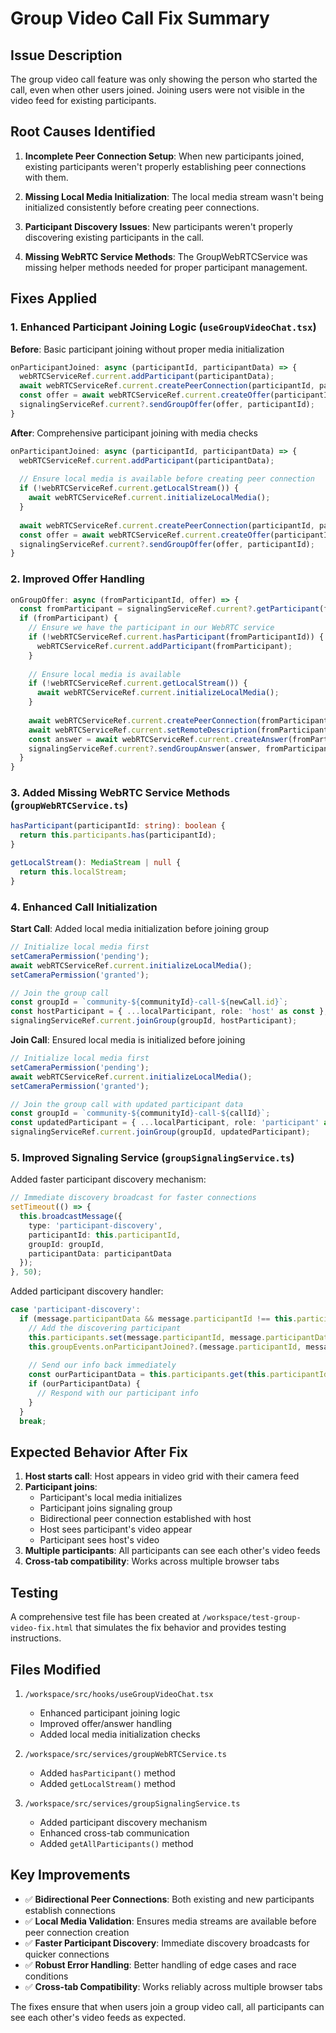 # Group Video Call Fix Summary

## Issue Description
The group video call feature was only showing the person who started the call, even when other users joined. Joining users were not visible in the video feed for existing participants.

## Root Causes Identified

1. **Incomplete Peer Connection Setup**: When new participants joined, existing participants weren't properly establishing peer connections with them.

2. **Missing Local Media Initialization**: The local media stream wasn't being initialized consistently before creating peer connections.

3. **Participant Discovery Issues**: New participants weren't properly discovering existing participants in the call.

4. **Missing WebRTC Service Methods**: The GroupWebRTCService was missing helper methods needed for proper participant management.

## Fixes Applied

### 1. Enhanced Participant Joining Logic (`useGroupVideoChat.tsx`)

**Before**: Basic participant joining without proper media initialization
```typescript
onParticipantJoined: async (participantId, participantData) => {
  webRTCServiceRef.current.addParticipant(participantData);
  await webRTCServiceRef.current.createPeerConnection(participantId, participantData.userId, true);
  const offer = await webRTCServiceRef.current.createOffer(participantId);
  signalingServiceRef.current?.sendGroupOffer(offer, participantId);
}
```

**After**: Comprehensive participant joining with media checks
```typescript
onParticipantJoined: async (participantId, participantData) => {
  webRTCServiceRef.current.addParticipant(participantData);
  
  // Ensure local media is available before creating peer connection
  if (!webRTCServiceRef.current.getLocalStream()) {
    await webRTCServiceRef.current.initializeLocalMedia();
  }
  
  await webRTCServiceRef.current.createPeerConnection(participantId, participantData.userId, true);
  const offer = await webRTCServiceRef.current.createOffer(participantId);
  signalingServiceRef.current?.sendGroupOffer(offer, participantId);
}
```

### 2. Improved Offer Handling
```typescript
onGroupOffer: async (fromParticipantId, offer) => {
  const fromParticipant = signalingServiceRef.current?.getParticipant(fromParticipantId);
  if (fromParticipant) {
    // Ensure we have the participant in our WebRTC service
    if (!webRTCServiceRef.current.hasParticipant(fromParticipantId)) {
      webRTCServiceRef.current.addParticipant(fromParticipant);
    }
    
    // Ensure local media is available
    if (!webRTCServiceRef.current.getLocalStream()) {
      await webRTCServiceRef.current.initializeLocalMedia();
    }
    
    await webRTCServiceRef.current.createPeerConnection(fromParticipantId, fromParticipant.userId, false);
    await webRTCServiceRef.current.setRemoteDescription(fromParticipantId, offer);
    const answer = await webRTCServiceRef.current.createAnswer(fromParticipantId);
    signalingServiceRef.current?.sendGroupAnswer(answer, fromParticipantId);
  }
}
```

### 3. Added Missing WebRTC Service Methods (`groupWebRTCService.ts`)
```typescript
hasParticipant(participantId: string): boolean {
  return this.participants.has(participantId);
}

getLocalStream(): MediaStream | null {
  return this.localStream;
}
```

### 4. Enhanced Call Initialization

**Start Call**: Added local media initialization before joining group
```typescript
// Initialize local media first
setCameraPermission('pending');
await webRTCServiceRef.current.initializeLocalMedia();
setCameraPermission('granted');

// Join the group call
const groupId = `community-${communityId}-call-${newCall.id}`;
const hostParticipant = { ...localParticipant, role: 'host' as const };
signalingServiceRef.current.joinGroup(groupId, hostParticipant);
```

**Join Call**: Ensured local media is initialized before joining
```typescript
// Initialize local media first
setCameraPermission('pending');
await webRTCServiceRef.current.initializeLocalMedia();
setCameraPermission('granted');

// Join the group call with updated participant data
const groupId = `community-${communityId}-call-${callId}`;
const updatedParticipant = { ...localParticipant, role: 'participant' as const };
signalingServiceRef.current.joinGroup(groupId, updatedParticipant);
```

### 5. Improved Signaling Service (`groupSignalingService.ts`)

Added faster participant discovery mechanism:
```typescript
// Immediate discovery broadcast for faster connections
setTimeout(() => {
  this.broadcastMessage({
    type: 'participant-discovery',
    participantId: this.participantId,
    groupId: groupId,
    participantData: participantData
  });
}, 50);
```

Added participant discovery handler:
```typescript
case 'participant-discovery':
  if (message.participantData && message.participantId !== this.participantId) {
    // Add the discovering participant
    this.participants.set(message.participantId, message.participantData);
    this.groupEvents.onParticipantJoined?.(message.participantId, message.participantData);
    
    // Send our info back immediately
    const ourParticipantData = this.participants.get(this.participantId);
    if (ourParticipantData) {
      // Respond with our participant info
    }
  }
  break;
```

## Expected Behavior After Fix

1. **Host starts call**: Host appears in video grid with their camera feed
2. **Participant joins**: 
   - Participant's local media initializes
   - Participant joins signaling group
   - Bidirectional peer connection established with host
   - Host sees participant's video appear
   - Participant sees host's video
3. **Multiple participants**: All participants can see each other's video feeds
4. **Cross-tab compatibility**: Works across multiple browser tabs

## Testing

A comprehensive test file has been created at `/workspace/test-group-video-fix.html` that simulates the fix behavior and provides testing instructions.

## Files Modified

1. `/workspace/src/hooks/useGroupVideoChat.tsx`
   - Enhanced participant joining logic
   - Improved offer/answer handling
   - Added local media initialization checks

2. `/workspace/src/services/groupWebRTCService.ts`
   - Added `hasParticipant()` method
   - Added `getLocalStream()` method

3. `/workspace/src/services/groupSignalingService.ts`
   - Added participant discovery mechanism
   - Enhanced cross-tab communication
   - Added `getAllParticipants()` method

## Key Improvements

- ✅ **Bidirectional Peer Connections**: Both existing and new participants establish connections
- ✅ **Local Media Validation**: Ensures media streams are available before peer connection creation  
- ✅ **Faster Participant Discovery**: Immediate discovery broadcasts for quicker connections
- ✅ **Robust Error Handling**: Better handling of edge cases and race conditions
- ✅ **Cross-tab Compatibility**: Works reliably across multiple browser tabs

The fixes ensure that when users join a group video call, all participants can see each other's video feeds as expected.